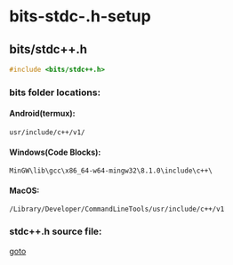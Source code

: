 # bits-stdc-.h-setup
## bits/stdc++.h

```c++
#include <bits/stdc++.h>
```

### bits folder locations: 
#### Android(termux):
```
usr/include/c++/v1/ 
```

#### Windows(Code Blocks):
```
MinGW\lib\gcc\x86_64-w64-mingw32\8.1.0\include\c++\
```

#### MacOS:
```
/Library/Developer/CommandLineTools/usr/include/c++/v1
```

### stdc++.h source file:
[goto](https://gist.githubusercontent.com/reza-ryte-club/97c39f35dab0c45a5d924dd9e50c445f/raw/47ecad34033f986b0972cdbf4636e22f838a1313/stdc++.h)
